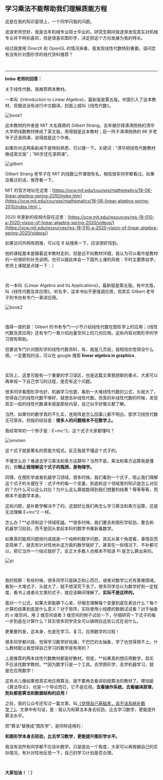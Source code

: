 ## 学习乘法不能帮助我们理解质能方程

这是在我的知识星球上，一个同学问我的问题。

波波老师您好，我是去年机械专业硕士毕业的。研究生期间我逐渐发现其实对机械专业并不特别喜欢，但是很喜欢图形学，决定把这个方向发展为我的特长。

经过我使用 DirectX 和 OpenGL 的情况来看，我发现线性代数特别重要。请问您有没有针对图形学的线代资料推荐？

<br/>

---

**bobo 老师的回答：**

关于线性代数，我推荐两本教材。

一本叫《Introduction to Linear Algebra》，最新版是第五版。中国引入了这本教材，但据说没有进行中文翻译。封面上就叫《线性代数》。

![book1](book1.png)

这本教材的作者是 MIT 大名鼎鼎的 Gilbert Strang。去年被炒得沸沸扬扬的清华大学把线数教材换成了英文版，用得就是这本教材；前一阵子沸沸扬扬的 86 岁老爷子还录网课，说得就是这个作者。

如果你对这两条新闻不是特别熟悉，可以搜一下。关键词：“清华把线性代数教材换成英文版”；“86岁还在录网课”。

![gilbert](gilbert.jpg)

Gilbert Strang 老爷子在 MIT 的线数公开课很有名，相信很多同学都看过。如果没看过的话，推荐看一下。

MIT 的官方地址在这里：[https://ocw.mit.edu/courses/mathematics/18-06-linear-algebra-spring-2010/index.htm](https://ocw.mit.edu/courses/mathematics/18-06-linear-algebra-spring-2010/index.htm)；



2020 年更新的视频内容在这里：[https://ocw.mit.edu/resources/res-18-010-a-2020-vision-of-linear-algebra-spring-2020/videos/](https://ocw.mit.edu/resources/res-18-010-a-2020-vision-of-linear-algebra-spring-2020/videos/)

如果访问外网有困难，可以在 B 站搜索一下，应该很好找到。

他的课程基本是跟着这本教材走的，但是远不如教材详细，我认为可以看作是教材的一份很好的补充说明。也可以据此体会一下国外上课的风格：平时主要靠自学，老师上课就是点拨一下：）

<br/>

另一本叫《Linear Algebra and Its Applications》，最新版是第五版。有中文版，叫《线性代数及其应用》。听名字，这本书似乎更强调应用，但其实 Gilbert 老爷子的书也有专门一章讲应用。

![book2](book2.jpg)

<br/>

值得一提的是：Gilbert 的书有专门一小节介绍线性代数在图形学上的应用；《线性代数及其应用》还有专门一章介绍向量空间上的几何应用。这些内容对图形学的学习很有帮助。

但要说专门针对图形学的线性代数资料，有，就是几页纸，我相信你觉得没什么用。一定要找的话，可以在 google 搜索 **linear algebra in graphics**.

<br/>

实际上，这里可能有一个重要的学习误区，也是这篇文章我想聊的重点，大家可以再审视一下自己学习的过程，是否有这个问题。

很多同学看图形学也好，机器学习也罢，看到一大堆线性代数的公式，头就大了，觉得自己的线性代数不够好，就想去补线性代数。但真的补线性代数的时候，发现其实一般的线性代数课本就是那些内容，自己似乎好像又都了解。

当然，如果你的数学真的不扎实，连矩阵是怎么回事儿都不明白，那学习线性代数无可厚非。但我的经验是：**很多人的问题根本不在数学上。**

我经常举的一个例子是：E=mc^2，这个式子大家都懂吗？

![einstein](einstein.jpg)

这个式子就是著名的质能方程式。反正我是不懂这个式子的。

不懂怎么办？难道去学习乘法和乘方运算吗？当然不是。乘法和乘方运算我是懂的，但**阻止我理解这个式子的瓶颈，是物理学。**

同理，在图形学或者机器学习领域，很多时候，我们看到一个式子，阻止我们理解这个式子的关键在于：式子中的每一个变量，到底和这个领域里的知识是怎么对应的？为什么可以这么对应？为什么这么算就能得到我们想要的结果？等等等等，而根本不是数学本身。

这些问题，是补数学解决不了的。这就好比我们再怎么学习乘法和乘方运算，还是无法理解 E=mc^2 一样。

怎么办？**必须和这个领域死磕。**很多时候，我们要去和图形学较劲，要去和机器学习较劲，而不是回头拿起本科的数学书重新看数学。

如果真的能把问题规约成就是一个纯粹的数学问题，其实从某个角度看，事情反而变简单了，就去有针对性地补这方面的数学就好了。甚至在一些情况下，不补都可以，把它当作一个结论就好了。反正大多数人也根本不知道 PI 是怎么算出来的。

![pi](pi.png)

<br/>

我的观察：有些时候，很多同学只是缺乏耐心而已，或者对数学公式有畏难情绪。看到一大堆式子，头就大了，就不想深究下去了。很多同学总以为数学好到一定程度，看书上或者论文里的式子，就应该瞬间理解了。**实际不是这样的。**

面对一个公式，如果大家能静下心来，仔细去理解每个变量到底在表达什么？每个计算的结果到底是什么意义？对于矩阵，实际使用小规模的数据试试看？对于抽象的 n 维空间，用 2 维空间或者 3 维空间的例子试验一下，仔细研究一下式子的每一步到底在计算什么？其实很多同学完全可以搞明白这些公式在说什么。

更重要的是，这本身，也是在学习，复习，应用数学的过程！

很多同学都问我，觉得学习数学好枯燥，干巴巴的太抽象，学了也觉得用不上。什么教材能让我觉得自己学习的数学是有用的？

上面推荐的两本线性代数教材都是好教材。但是，**如果真的想应用数学，其实不应该找数学教材。**因为数学只是一个工具。去学图形学，去学机器学习，就是在应用数学！

这有点儿像如果想真实地应用算法，就不要再去看讲初级算法的教材了。哪怕是《算法导论》，也是一个导论而已，它不是应用。**去看操作系统，去看编译原理，到处都是算法和数据结构的应用！**

之前，我的公众号还写过一篇文章，叫[《觉得自己基础差，该不该系统补数学？》](../2020-04-26/)。文章中有句话，是：我认为和算法本身去较劲，比去学习数学，更能提升算法水平。

把“算法”替换成“图形学”，是同样适用的：

**和图形学本身去较劲，比去学习数学，更能提升图形学水平。**

我没有说所有同学都不应该补数学。只是提出一个角度，大家可以再根据自己的实际情况，有针对性地反思一下，自己的学习计划是否合理。

<br/>

**大家加油！：）**